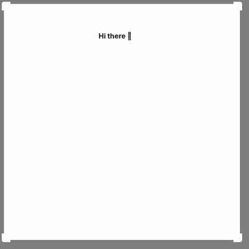 ### Hi there 👋

<!--
**jange29/jange29** is a ✨ _special_ ✨ repository because its `README.md` (this file) appears on your GitHub profile.

Here are some ideas to get you started:

- 🔭 I’m currently working on ...
- 🌱 I’m currently learning ...
- 👯 I’m looking to collaborate on ...
- 🤔 I’m looking for help with ...
- 💬 Ask me about ...
- 📫 How to reach me: ...
- 😄 Pronouns: ...
- ⚡ Fun fact: ...
-->
<svg style="position: absolute; top: 0px; left: 0px; width: 100%; height: 100%;"><defs><mask id="Mask"><rect x="0" y="0" width="100%" height="100%" rx="0" ry="0" fill="#fff"></rect><rect x="10" y="10" width="544" height="544" id="hole" rx="0" ry="0"></rect></mask></defs><rect x="0" y="0" width="100%" height="100%" mask="url(#Mask)" class="v2shadowMask" style="fill: rgba(0, 0, 0, 0.5);"></rect><use href="#hole" fill="rgba(0,0,0,0)" stroke="#fff" stroke-width="2" class="v2cropSection" style="cursor: move;"></use><g transform="translate(4, 4), rotate(0)" style="cursor: nwse-resize;"><rect fill="rgba(0,0,0,0)" stroke="none" x="0" y="0" width="20" height="20" class="v2cropperHandle nw"></rect><path d="M5,0C2.2,0,0,2.2,0,5v15h6V6h14V0H5z" fill="#fff" class="v2cropperHandle nw"></path></g><g transform="translate(560, 4), rotate(90)" style="cursor: nesw-resize;"><rect fill="rgba(0,0,0,0)" stroke="none" x="0" y="0" width="20" height="20" class="v2cropperHandle ne"></rect><path d="M5,0C2.2,0,0,2.2,0,5v15h6V6h14V0H5z" fill="#fff" class="v2cropperHandle ne"></path></g><g transform="translate(4, 560), rotate(270)" style="cursor: nesw-resize;"><rect fill="rgba(0,0,0,0)" stroke="none" x="0" y="0" width="20" height="20" class="v2cropperHandle sw"></rect><path d="M5,0C2.2,0,0,2.2,0,5v15h6V6h14V0H5z" fill="#fff" class="v2cropperHandle sw"></path></g><g transform="translate(560, 560), rotate(180)" style="cursor: nwse-resize;"><rect fill="rgba(0,0,0,0)" stroke="none" x="0" y="0" width="20" height="20" class="v2cropperHandle se"></rect><path d="M5,0C2.2,0,0,2.2,0,5v15h6V6h14V0H5z" fill="#fff" class="v2cropperHandle se"></path></g><rect fill="rgba(0,0,0,0)" stroke="none" x="30" y="0" width="504" height="30" class="v2cropperHandle n" style="cursor: ns-resize;"></rect><rect fill="rgba(0,0,0,0)" stroke="none" x="534" y="30" width="30" height="504" class="v2cropperHandle e" style="cursor: ew-resize;"></rect><rect fill="rgba(0,0,0,0)" stroke="none" x="30" y="544" width="504" height="30" class="v2cropperHandle s" style="cursor: ns-resize;"></rect><rect fill="rgba(0,0,0,0)" stroke="none" x="-10" y="30" width="30" height="504" class="v2cropperHandle w" style="cursor: ew-resize;"></rect></svg>
